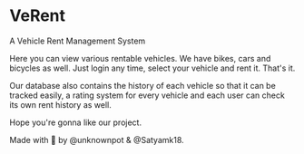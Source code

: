 # VeRent
A Vehicle Rent Management System

Here you can view various rentable vehicles. We have bikes, cars and bicycles as well.
Just login any time, select your vehicle and rent it. That's it.

Our database also contains the history of each vehicle so that it can be tracked easily, a rating system for every vehicle and each user can check its own rent history as well.

Hope you're gonna like our project.

Made with 💜 by @unknownpot & @Satyamk18.
